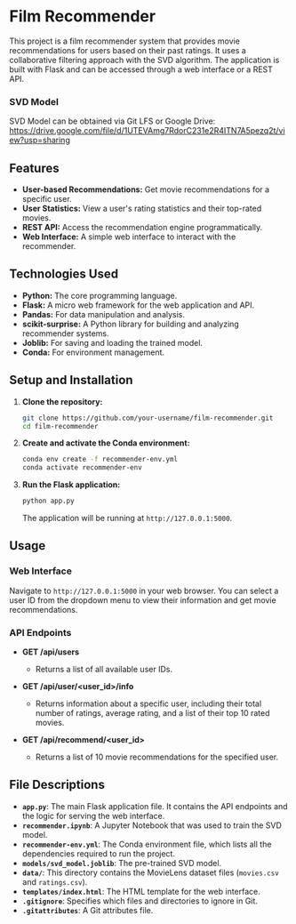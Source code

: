 # Film Recommender

This project is a film recommender system that provides movie recommendations for users based on their past ratings. It uses a collaborative filtering approach with the SVD algorithm. The application is built with Flask and can be accessed through a web interface or a REST API.

### SVD Model

SVD Model can be obtained via Git LFS or Google Drive: https://drive.google.com/file/d/1UTEVAmg7RdorC231e2R4ITN7A5pezq2t/view?usp=sharing

## Features

*   **User-based Recommendations:** Get movie recommendations for a specific user.
*   **User Statistics:** View a user's rating statistics and their top-rated movies.
*   **REST API:** Access the recommendation engine programmatically.
*   **Web Interface:** A simple web interface to interact with the recommender.

## Technologies Used

*   **Python:** The core programming language.
*   **Flask:** A micro web framework for the web application and API.
*   **Pandas:** For data manipulation and analysis.
*   **scikit-surprise:** A Python library for building and analyzing recommender systems.
*   **Joblib:** For saving and loading the trained model.
*   **Conda:** For environment management.

## Setup and Installation

1.  **Clone the repository:**
    ```bash
    git clone https://github.com/your-username/film-recommender.git
    cd film-recommender
    ```

2.  **Create and activate the Conda environment:**
    ```bash
    conda env create -f recommender-env.yml
    conda activate recommender-env
    ```

3.  **Run the Flask application:**
    ```bash
    python app.py
    ```
    The application will be running at `http://127.0.0.1:5000`.

## Usage

### Web Interface

Navigate to `http://127.0.0.1:5000` in your web browser. You can select a user ID from the dropdown menu to view their information and get movie recommendations.

### API Endpoints

*   **GET /api/users**
    *   Returns a list of all available user IDs.

*   **GET /api/user/<user_id>/info**
    *   Returns information about a specific user, including their total number of ratings, average rating, and a list of their top 10 rated movies.

*   **GET /api/recommend/<user_id>**
    *   Returns a list of 10 movie recommendations for the specified user.

## File Descriptions

*   **`app.py`**: The main Flask application file. It contains the API endpoints and the logic for serving the web interface.
*   **`recommender.ipynb`**: A Jupyter Notebook that was used to train the SVD model.
*   **`recommender-env.yml`**: The Conda environment file, which lists all the dependencies required to run the project.
*   **`models/svd_model.joblib`**: The pre-trained SVD model.
*   **`data/`**: This directory contains the MovieLens dataset files (`movies.csv` and `ratings.csv`).
*   **`templates/index.html`**: The HTML template for the web interface.
*   **`.gitignore`**: Specifies which files and directories to ignore in Git.
*   **`.gitattributes`**: A Git attributes file.

